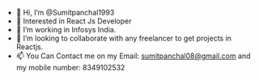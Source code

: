 - 👋 Hi, I’m @Sumitpanchal1993
- 👀 Interested in React Js Developer
- 🌱 I’m working in Infosys India.
- 💞️ I’m looking to collaborate with any freelancer to get projects in Reactjs.
- 📫 You Can Contact me on my Email: sumitpanchal08@gmail.com and my mobile number: 8349102532
<!---
Sumitpanchal1993/Sumitpanchal1993 is a ✨ special ✨ repository because its `README.md` (this file) appears on your GitHub profile.
You can click the Preview link to take a look at your changes.
--->
